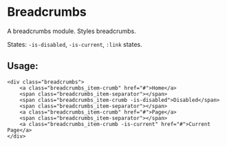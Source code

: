 Breadcrumbs
===========

A breadcrumbs module. Styles breadcrumbs.

States: `-is-disabled`, `-is-current`, `:link` states.


Usage:
------

    <div class="breadcrumbs">
        <a class="breadcrumbs_item-crumb" href="#">Home</a>
        <span class="breadcrumbs_item-separator"></span>
        <span class="breadcrumbs_item-crumb -is-disabled">Disabled</span>
        <span class="breadcrumbs_item-separator"></span>
        <a class="breadcrumbs_item-crumb" href="#">Page</a>
        <span class="breadcrumbs_item-separator"></span>
        <a class="breadcrumbs_item-crumb -is-current" href="#">Current Page</a>
    </div>


